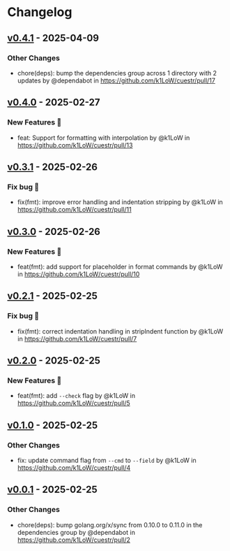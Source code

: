 # Changelog

## [v0.4.1](https://github.com/k1LoW/cuestr/compare/v0.4.0...v0.4.1) - 2025-04-09
### Other Changes
- chore(deps): bump the dependencies group across 1 directory with 2 updates by @dependabot in https://github.com/k1LoW/cuestr/pull/17

## [v0.4.0](https://github.com/k1LoW/cuestr/compare/v0.3.1...v0.4.0) - 2025-02-27
### New Features 🎉
- feat: Support for formatting with interpolation by @k1LoW in https://github.com/k1LoW/cuestr/pull/13

## [v0.3.1](https://github.com/k1LoW/cuestr/compare/v0.3.0...v0.3.1) - 2025-02-26
### Fix bug 🐛
- fix(fmt): improve error handling and indentation stripping by @k1LoW in https://github.com/k1LoW/cuestr/pull/11

## [v0.3.0](https://github.com/k1LoW/cuestr/compare/v0.2.1...v0.3.0) - 2025-02-26
### New Features 🎉
- feat(fmt): add support for placeholder in format commands by @k1LoW in https://github.com/k1LoW/cuestr/pull/10

## [v0.2.1](https://github.com/k1LoW/cuestr/compare/v0.2.0...v0.2.1) - 2025-02-25
### Fix bug 🐛
- fix(fmt): correct indentation handling in stripIndent function by @k1LoW in https://github.com/k1LoW/cuestr/pull/7

## [v0.2.0](https://github.com/k1LoW/cuestr/compare/v0.1.0...v0.2.0) - 2025-02-25
### New Features 🎉
- feat(fmt): add `--check` flag by @k1LoW in https://github.com/k1LoW/cuestr/pull/5

## [v0.1.0](https://github.com/k1LoW/cuestr/compare/v0.0.1...v0.1.0) - 2025-02-25
### Other Changes
- fix: update command flag from `--cmd` to `--field` by @k1LoW in https://github.com/k1LoW/cuestr/pull/4

## [v0.0.1](https://github.com/k1LoW/cuestr/commits/v0.0.1) - 2025-02-25
### Other Changes
- chore(deps): bump golang.org/x/sync from 0.10.0 to 0.11.0 in the dependencies group by @dependabot in https://github.com/k1LoW/cuestr/pull/2
